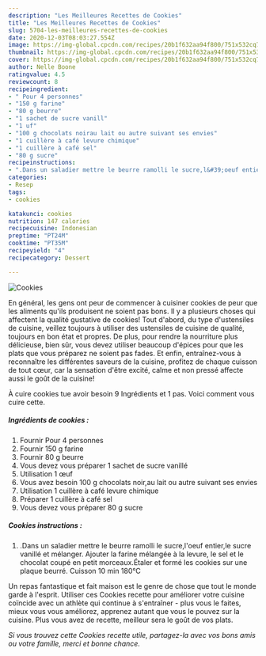 ```yaml
---
description: "Les Meilleures Recettes de Cookies"
title: "Les Meilleures Recettes de Cookies"
slug: 5704-les-meilleures-recettes-de-cookies
date: 2020-12-03T08:03:27.554Z
image: https://img-global.cpcdn.com/recipes/20b1f632aa94f800/751x532cq70/cookies-photo-principale-de-la-recette.jpg
thumbnail: https://img-global.cpcdn.com/recipes/20b1f632aa94f800/751x532cq70/cookies-photo-principale-de-la-recette.jpg
cover: https://img-global.cpcdn.com/recipes/20b1f632aa94f800/751x532cq70/cookies-photo-principale-de-la-recette.jpg
author: Nelle Boone
ratingvalue: 4.5
reviewcount: 8
recipeingredient:
- " Pour 4 personnes"
- "150 g farine"
- "80 g beurre"
- "1 sachet de sucre vanill"
- "1 uf"
- "100 g chocolats noirau lait ou autre suivant ses envies"
- "1 cuillère à café levure chimique"
- "1 cuillère à café sel"
- "80 g sucre"
recipeinstructions:
- ".Dans un saladier mettre le beurre ramolli le sucre,l&#39;oeuf entier,le sucre vanillé et mélanger. Ajouter la farine mélangée à la levure, le sel et le chocolat coupé en petit morceaux.Étaler et formé les cookies sur une plaque beurré. Cuisson 10 min 180°C"
categories:
- Resep
tags:
- cookies

katakunci: cookies 
nutrition: 147 calories
recipecuisine: Indonesian
preptime: "PT24M"
cooktime: "PT35M"
recipeyield: "4"
recipecategory: Dessert

---
```



![Cookies](https://img-global.cpcdn.com/recipes/20b1f632aa94f800/751x532cq70/cookies-photo-principale-de-la-recette.jpg)

En général, les gens ont peur de commencer à cuisiner cookies de peur que les aliments qu'ils produisent ne soient pas bons. Il y a plusieurs choses qui affectent la qualité gustative de cookies! Tout d'abord, du type d'ustensiles de cuisine, veillez toujours à utiliser des ustensiles de cuisine de qualité, toujours en bon état et propres. De plus, pour rendre la nourriture plus délicieuse, bien sûr, vous devez utiliser beaucoup d'épices pour que les plats que vous préparez ne soient pas fades. Et enfin, entraînez-vous à reconnaître les différentes saveurs de la cuisine, profitez de chaque cuisson de tout cœur, car la sensation d'être excité, calme et non pressé affecte aussi le goût de la cuisine!

<!--inarticleads1-->

À cuire cookies tue avoir besoin 9 Ingrédients et 1 pas. Voici comment vous cuire cette.

##### Ingrédients de cookies :

1. Fournir  Pour 4 personnes
1. Fournir 150 g farine
1. Fournir 80 g beurre
1. Vous devez vous préparer 1 sachet de sucre vanillé
1. Utilisation 1 œuf
1. Vous avez besoin 100 g chocolats noir,au lait ou autre suivant ses envies
1. Utilisation 1 cuillère à café levure chimique
1. Préparer 1 cuillère à café sel
1. Vous devez vous préparer 80 g sucre




<!--inarticleads2-->

##### Cookies instructions :

1. .Dans un saladier mettre le beurre ramolli le sucre,l&#39;oeuf entier,le sucre vanillé et mélanger. Ajouter la farine mélangée à la levure, le sel et le chocolat coupé en petit morceaux.Étaler et formé les cookies sur une plaque beurré. Cuisson 10 min 180°C




<!--inarticleads1-->

<p>
Un repas fantastique et fait maison est le genre de chose que tout le monde garde à l'esprit. Utiliser ces Cookies recette pour améliorer votre cuisine coïncide avec un athlète qui continue à s'entraîner - plus vous le faites, mieux vous vous améliorez, apprenez autant que vous le pouvez sur la cuisine. Plus vous avez de recette, meilleur sera le goût de vos plats.
</p>

<p>
<i>Si vous trouvez cette Cookies recette utile, partagez-la avec vos bons amis ou votre famille, merci et bonne chance.</i>
</p>
